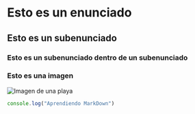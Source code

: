 # Esto es un enunciado 

## Esto es un subenunciado

### Esto es un subenunciado dentro de un subenunciado

### Esto es una imagen

![Imagen de una playa](https://octodex.github.com/images/yaktocat.png)

``` javascript
console.log("Aprendiendo MarkDown")
```
